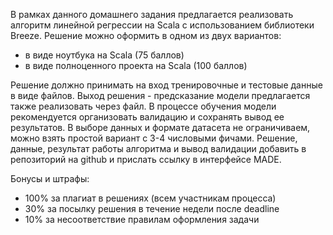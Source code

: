 В рамках данного домашнего задания предлагается реализовать алгоритм линейной регрессии на Scala с использованием
библиотеки Breeze.
Решение можно оформить в одном из двух вариантов:
- в виде ноутбука на Scala (75 баллов)
- в виде полноценного проекта на Scala (100 баллов)
  
Решение должно принимать на вход тренировочные и тестовые данные в виде файлов. Выход решения - предсказание модели
предлагается также реализовать через файл. В процессе обучения модели рекомендуется организовать валидацию и
сохранять вывод ее результатов.
В выборе данных и формате датасета не ограничиваем, можно взять простой вариант с 3-4 числовыми фичами.
Решение, данные, результат работы алгоритма и вывод валидации добавить в репозиторий на github и прислать ссылку в
интерфейсе MADE.

Бонусы и штрафы:
  - 100% за плагиат в решениях (всем участникам процесса)
  - 30% за посылку решения в течение недели после deadline
  - 10% за несоответствие правилам оформления задачи
